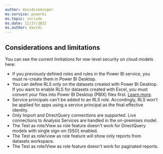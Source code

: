 ```yaml
---
author: davidiseminger
ms.service: powerbi
ms.topic: include
ms.date: 12/27/2022
ms.author: davidi
---
```


## Considerations and limitations

You can see the current limitations for row-level security on cloud models here:

* If you previously defined roles and rules in the Power BI service, you must re-create them in Power BI Desktop.
* You can define RLS only on the datasets created with Power BI Desktop. If you want to enable RLS for datasets created with Excel, you must convert your files into Power BI Desktop (PBIX) files first. [Learn more](../connect-data/desktop-import-excel-workbooks.md).
* Service principals can't be added to an RLS role. Accordingly, RLS won’t be applied for apps using a service principal as the final effective identity.
* Only Import and DirectQuery connections are supported. Live connections to Analysis Services are handled in the on-premises model.
* The Test as role/View as role feature doesn't work for DirectQuery models with single sign-on (SSO) enabled.
* The Test as role/view as role feature will show only reports from datasets workspace.
* The Test as role/View as role feature doesn't work for paginated reports.